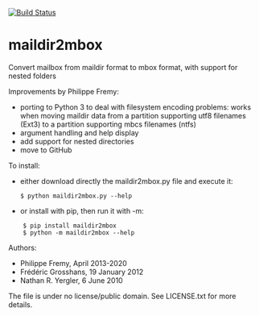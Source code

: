 [![Build Status](https://travis-ci.org/bluebird75/maildir2mbox.svg?branch=master)](https://travis-ci.org/bluebird75/maildir2mbox)

maildir2mbox
============

Convert mailbox from maildir format to mbox format, with support for nested folders

Improvements by Philippe Fremy:
- porting to Python 3 to deal with filesystem encoding problems: works when moving maildir data from a partition 
  supporting utf8 filenames (Ext3) to a partition supporting mbcs filenames (ntfs)
- argument handling and help display
- add support for nested directories
- move to GitHub

To install:
- either download directly the maildir2mbox.py file and execute it:

	```$ python maildir2mbox.py --help```

- or install with pip, then run it with -m:
```	
	$ pip install maildir2mbox
	$ python -m maildir2mbox --help
```

Authors:
- Philippe Fremy, April 2013-2020
- Frédéric Grosshans, 19 January 2012
- Nathan R. Yergler, 6 June 2010

The file is under no license/public domain. See LICENSE.txt for more details.


